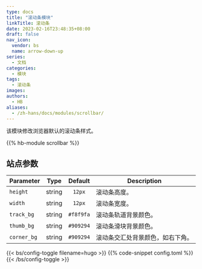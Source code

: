 ```yaml
---
type: docs
title: "滚动条模块"
linkTitle: 滚动条
date: 2023-02-16T23:48:35+08:00
draft: false
nav_icon:
  vendor: bs
  name: arrow-down-up
series:
  - 文档
categories:
  - 模块
tags:
  - 滚动条
images:
authors:
  - HB
aliases:
  - /zh-hans/docs/modules/scrollbar/
---
```


该模块修改浏览器默认的滚动条样式。

<!--more-->

{{% hb-module scrollbar %}}

## 站点参数

| Parameter   |  Type  |  Default  | Description                      |
| ----------- | :----: | :-------: | -------------------------------- |
| `height`    | string |  `12px`   | 滚动条高度。                     |
| `width`     | string |  `12px`   | 滚动条宽度。                     |
| `track_bg`  | string | `#f8f9fa` | 滚动条轨道背景颜色。             |
| `thumb_bg`  | string | `#909294` | 滚动条滑块背景颜色。             |
| `corner_bg` | string | `#909294` | 滚动条交汇处背景颜色，如右下角。 |

{{< bs/config-toggle filename=hugo >}}
{{% code-snippet config.toml %}}
{{< /bs/config-toggle >}}
